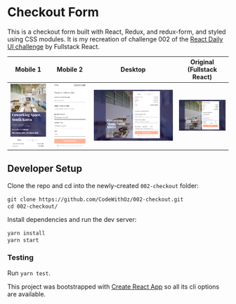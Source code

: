 # Checkout Form

This is a checkout form built with React, Redux, and redux-form, and styled using
CSS modules. It is my recreation of challenge 002 of the
[React Daily UI challenge](https://github.com/fullstackreact/react-daily-ui) by
Fullstack React.

|               Mobile 1               |               Mobile 2               |              Desktop               |                  Original (Fullstack React)                   |
| :----------------------------------: | :----------------------------------: | :--------------------------------: | :-----------------------------------------------------------: |
| ![Mobile 1](public/img/mobile-1.png) | ![Mobile 2](public/img/mobile-2.png) | ![Desktop](public/img/desktop.png) | ![Original from Fullstack React](public/img/daily-ui-002.png) |

## Developer Setup

Clone the repo and cd into the newly-created `002-checkout` folder:

```
git clone https://github.com/CodeWithOz/002-checkout.git
cd 002-checkout/
```

Install dependencies and run the dev server:

```
yarn install
yarn start
```

### Testing

Run `yarn test`.

This project was bootstrapped with
[Create React App](https://github.com/facebook/create-react-app) so
all its cli options are available.
